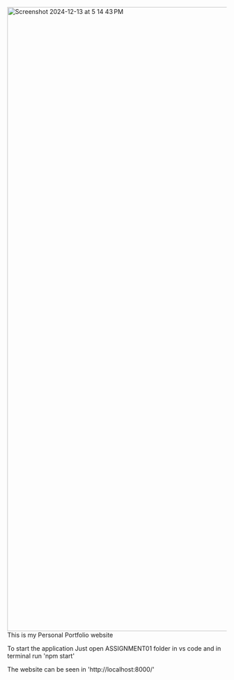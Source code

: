 <img width="1432" alt="Screenshot 2024-12-13 at 5 14 43 PM" src="https://github.com/user-attachments/assets/20728826-f1b3-4780-b630-7fcfcfc23987" />This is my Personal Portfolio website

To start the application Just open ASSIGNMENT01 folder in vs code and in terminal run 'npm start'

The website can be seen in 'http://localhost:8000/'


